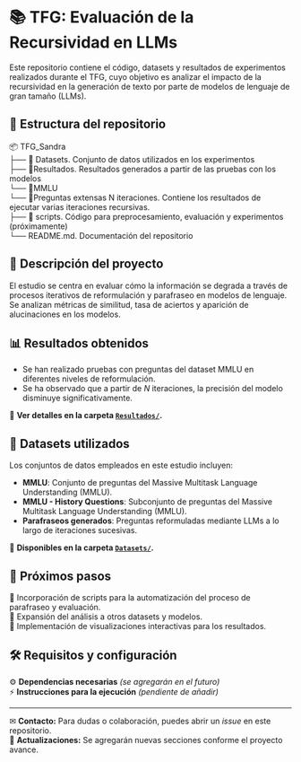 # 📚 TFG: Evaluación de la Recursividad en LLMs

Este repositorio contiene el código, datasets y resultados de experimentos realizados durante el TFG, cuyo objetivo es analizar el impacto de la recursividad en la generación de texto por parte de modelos de lenguaje de gran tamaño (LLMs).

## 📂 Estructura del repositorio
📦 TFG_Sandra<br>
├── 📁 Datasets. Conjunto de datos utilizados en los experimentos<br>
├── 📁Resultados. Resultados generados a partir de las pruebas con los modelos <br>
  └── 📁MMLU<br>
    └── 📁Preguntas extensas N iteraciones. Contiene los resultados de ejecutar varias iteraciones recursivas.<br>
├── 📁 scripts. Código para preprocesamiento, evaluación y experimentos (próximamente) <br>
└── README.md. Documentación del repositorio<br>

## 📄 Descripción del proyecto

El estudio se centra en evaluar cómo la información se degrada a través de procesos iterativos de reformulación y parafraseo en modelos de lenguaje. Se analizan métricas de similitud, tasa de aciertos y aparición de alucinaciones en los modelos.

## 📊 Resultados obtenidos

- Se han realizado pruebas con preguntas del dataset MMLU en diferentes niveles de reformulación.
- Se ha observado que a partir de *N* iteraciones, la precisión del modelo disminuye significativamente.

📍 **Ver detalles en la carpeta [`Resultados/`](./Resultados/).**

## 📁 Datasets utilizados

Los conjuntos de datos empleados en este estudio incluyen:

- **MMLU**: Conjunto de preguntas del Massive Multitask Language Understanding (MMLU). 
- **MMLU - History Questions**: Subconjunto de preguntas del Massive Multitask Language Understanding (MMLU). 
- **Parafraseos generados**: Preguntas reformuladas mediante LLMs a lo largo de iteraciones sucesivas.

📍 **Disponibles en la carpeta [`Datasets/`](./Datasets/).**

## 🚀 Próximos pasos

🔹 Incorporación de scripts para la automatización del proceso de parafraseo y evaluación.  
🔹 Expansión del análisis a otros datasets y modelos.  
🔹 Implementación de visualizaciones interactivas para los resultados.  

## 🛠 Requisitos y configuración

⚙️ **Dependencias necesarias** *(se agregarán en el futuro)*  
⚡ **Instrucciones para la ejecución** *(pendiente de añadir)*  
  


---

✉ **Contacto:** Para dudas o colaboración, puedes abrir un *issue* en este repositorio.  
📢 **Actualizaciones:** Se agregarán nuevas secciones conforme el proyecto avance.



